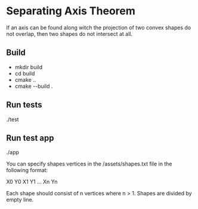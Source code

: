 # Separating Axis Theorem

If an axis can be found along witch the projection of two convex shapes do not overlap, then two shapes do not intersect at all.

## Build

- mkdir build
- cd build
- cmake ..
- cmake --build .

## Run tests

./test

## Run test app

./app

You can specify shapes vertices in the /assets/shapes.txt file in the following format:

X0 Y0
X1 Y1
...
Xn Yn

Each shape should consist of n vertices where n > 1. Shapes are divided by empty line.